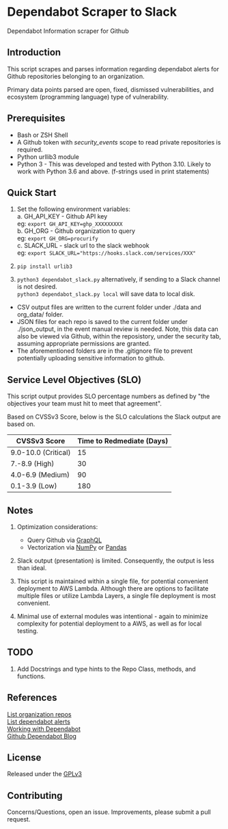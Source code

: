 # Dependabot Scraper to Slack

Dependabot Information scraper for Github


## Introduction

This script scrapes and parses information regarding
dependabot alerts for Github repositories belonging to an organization.

Primary data points parsed are open, fixed, dismissed vulnerabilities, and
ecosystem (programming language) type of vulnerability.


## Prerequisites

* Bash or ZSH Shell
* A Github token with _security_events_ scope to read private repositories is
required.
* Python urllib3 module
* Python 3 - This was developed and tested with Python 3.10.  Likely to work
with Python 3.6 and above.  (f-strings used in print statements)


## Quick Start

1. Set the following environment variables:\
    a. GH_API_KEY - Github API key\
        eg: ```export GH_API_KEY=ghp_XXXXXXXXX```\
    b. GH_ORG - Github organization to query\
        eg: ```export GH_ORG=procurify```\
    c. SLACK_URL - slack url to the slack webhook\
        eg: ```export SLACK_URL="https://hooks.slack.com/services/XXX"```

2. ```pip install urlib3```

3. ```python3 dependabot_slack.py``` alternatively, if sending to a Slack
channel is not desired.\
```python3 dependabot_slack.py local``` will save data to local disk.

* CSV output files are written to the current folder under ./data and
org_data/ folder.
* JSON files for each repo is saved to the current folder under ./json_output,
in the event manual review is needed.  Note, this data can also be viewed via
Github, within the reposistory, under the security tab, assuming appropriate
permissions are granted.
* The aforementioned folders are in the .gitignore file to prevent potentially
uploading sensitive information to github.


## Service Level Objectives (SLO)

This script output provides SLO percentage numbers as defined by "the
objectives your team must hit to meet that agreement".

Based on CVSSv3 Score, below is the SLO calculations the Slack output
are based on.

| CVSSv3 Score   | Time to Redmediate (Days) |
|---|---|
| 9.0-10.0 (Critical)  | 15  |
| 7.-8.9 (High)  | 30  |
| 4.0-6.9 (Medium)  | 90  |
| 0.1-3.9 (Low)  | 180  |


## Notes

1. Optimization considerations:
    * Query Github via [GraphQL](https://github.blog/changelog/2022-06-29-dependabot-alerts-dependency-scope-filter-via-graphql-api/)
    * Vectorization via [NumPy](https://numpy.org/) or [Pandas](https://pandas.pydata.org/)

2. Slack output (presentation) is limited.  Consequently, the output is less
   than ideal.

3. This script is maintained within a single file, for potential convenient
   deployment to AWS Lambda.  Although there are options to facilitate multiple
   files or utilize Lambda Layers, a single file deployment is most convenient.

4. Minimal use of external modules was intentional - again to minimize
   complexity for potential deployment to a AWS, as well as for local testing.


## TODO

1. Add Docstrings and type hints to the Repo Class, methods, and functions.


## References

[List organization repos](https://docs.github.com/en/rest/repos/repos#list-organization-repositories)\
[List dependabot alerts](https://docs.github.com/en/rest/dependabot/alerts#list-dependabot-alerts-for-a-repository)\
[Working with Dependabot](https://docs.github.com/en/code-security/dependabot/working-with-dependabot)\
[Github Dependabot Blog](https://github.blog/2020-06-01-keep-all-your-packages-up-to-date-with-dependabot/)


## License

Released under the [GPLv3](https://www.gnu.org/licenses/gpl-3.0.en.html)


## Contributing

Concerns/Questions, open an issue.  Improvements, please submit a pull request.
